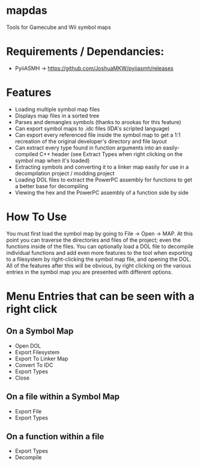 # mapdas
Tools for Gamecube and Wii symbol maps

# Requirements / Dependancies:
- PyiiASMH -> https://github.com/JoshuaMKW/pyiiasmh/releases

# Features
- Loading multiple symbol map files
- Displays map files in a sorted tree
- Parses and demangles symbols (thanks to arookas for this feature)
- Can export symbol maps to .idc files (IDA's scripted language)
- Can export every referenced file inside the symbol map to get a 1:1 recreation of the original developer's directory and file layout
- Can extract every type found in function arguments into an easily-compiled C++ header (see Extract Types when right clicking on the symbol map when it's loaded)
- Extracting symbols and converting it to a linker map easily for use in a decompilation project / modding project
- Loading DOL files to extract the PowerPC assembly for functions to get a better base for decompiling
- Viewing the hex and the PowerPC assembly of a function side by side 

# How To Use
You must first load the symbol map by going to File -> Open -> MAP.
At this point you can traverse the directories and files of the project; even the functions inside of the files.
You can optionally load a DOL file to decompile individual functions and add even more features to the tool when exporting to a filesystem by right-clicking the symbol map file, and opening the DOL.
All of the features after this will be obvious, by right clicking on the various entries in the symbol map you are presented with different options.

# Menu Entries that can be seen with a right click
## On a Symbol Map
  - Open DOL
  - Export Filesystem
  - Export To Linker Map
  - Convert To IDC
  - Export Types
  - Close

## On a file within a Symbol Map
  - Export File
  - Export Types

## On a function within a file
  - Export Types
  - Decompile
